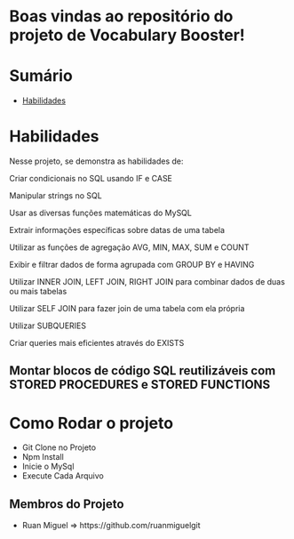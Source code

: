 

# Boas vindas ao repositório do projeto de Vocabulary Booster!


# Sumário

- [Habilidades](#habilidades)
 

# Habilidades

Nesse projeto, se demonstra as habilidades de:

Criar condicionais no SQL usando IF e CASE

Manipular strings no SQL

Usar as diversas funções matemáticas do MySQL

Extrair informações específicas sobre datas de uma tabela

Utilizar as funções de agregação AVG, MIN, MAX, SUM e COUNT

Exibir e filtrar dados de forma agrupada com GROUP BY e HAVING

Utilizar INNER JOIN, LEFT JOIN, RIGHT JOIN para combinar dados de duas ou mais tabelas

Utilizar SELF JOIN para fazer join de uma tabela com ela própria

Utilizar SUBQUERIES

Criar queries mais eficientes através do EXISTS

Montar blocos de código SQL reutilizáveis com STORED PROCEDURES e STORED FUNCTIONS
---
<h1> Como Rodar o projeto</h1>
<ul>
  <li> Git Clone no Projeto</li>
  <li> Npm Install</li>
  <li> Inicie o MySql</li>
  <li> Execute Cada Arquivo</li> </ul>

<h2>Membros do Projeto</h2>
<ul>
  <li>Ruan Miguel => https://github.com/ruanmiguelgit</li>
</ul>



  
